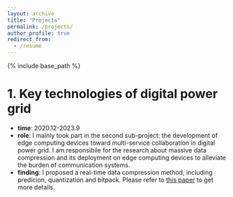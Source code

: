 ```yaml
---
layout: archive
title: "Projects"
permalink: /projects/
author_profile: true
redirect_from:
  - /resume
---
```


{% include base_path %}

# 1. Key technologies of digital power grid
* **time**: 2020.12-2023.9
* **role**: I mainly took part in the second sub-project: the development of edge computing devices toward multi-service collaboration in digital power grid. I am responsibile for the research about massive data compression and its deployment on edge computing devices to alleviate the burden of communication systems.
* **finding**: I proposed a real-time data compression method, including predicion, quantization and bitpack. Please refer to [this paper](https://github.com/ClayUTK/intro/blob/358e661b271cfcca502c813e681e024cb3b3c0ac/_publications/Real-Time_D-PMU_Data_Compression_for_Edge_Computing_Devices_in_Digital_Distribution_Networks.pdf) to get more details.

